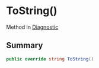 # ToString()

Method in [Diagnostic](./)

## Summary

```csharp
public override string ToString()
```
